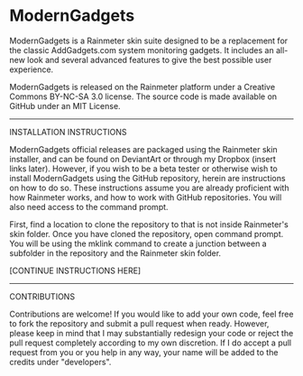 # ModernGadgets
ModernGadgets is a Rainmeter skin suite designed to be a replacement for the classic AddGadgets.com system monitoring gadgets. It includes an all-new look and several advanced features to give the best possible user experience.

ModernGadgets is released on the Rainmeter platform under a Creative Commons BY-NC-SA 3.0 license. The source code is made available on GitHub under an MIT License.

----------
INSTALLATION INSTRUCTIONS

ModernGadgets official releases are packaged using the Rainmeter skin installer, and can be found on DeviantArt or through my Dropbox (insert links later). However, if you wish to be a beta tester or otherwise wish to install ModernGadgets using the GitHub repository, herein are instructions on how to do so. These instructions assume you are already proficient with how Rainmeter works, and how to work with GitHub repositories. You will also need access to the command prompt.

First, find a location to clone the repository to that is not inside Rainmeter's skin folder. Once you have cloned the repository, open command prompt. You will be using the mklink command to create a junction between a subfolder in the repository and the Rainmeter skin folder.

[CONTINUE INSTRUCTIONS HERE]

----------
CONTRIBUTIONS

Contributions are welcome! If you would like to add your own code, feel free to fork the repository and submit a pull request when ready. However, please keep in mind that I may substantially redesign your code or reject the pull request completely according to my own discretion. If I do accept a pull request from you or you help in any way, your name will be added to the credits under "developers".
